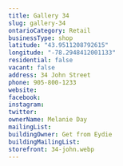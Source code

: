```yaml
---
title: Gallery 34
slug: gallery-34
ontarioCategory: Retail
businessType: shop
latitude: "43.9511208792615"
longitude: "-78.2948412001133"
residential: false
vacant: false
address: 34 John Street
phone: 905-800-1233
website:
facebook:
instagram:
twitter:
ownerName: Melanie Day
mailingList:
buildingOwner: Get from Eydie
buildingMailingList:
storefront: 34-john.webp
---
```


